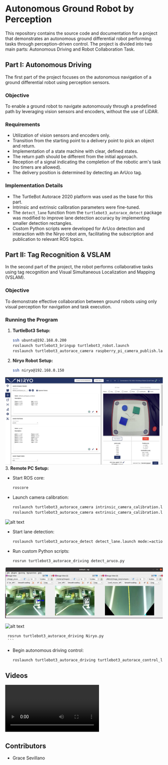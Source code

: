 
# Autonomous Ground Robot by Perception

This repository contains the source code and documentation for a project that demonstrates an autonomous ground differential robot performing tasks through perception-driven control. The project is divided into two main parts: Autonomous Driving and Robot Collaboration Task.

## Part I: Autonomous Driving

The first part of the project focuses on the autonomous navigation of a ground differential robot using perception sensors.

### Objective
To enable a ground robot to navigate autonomously through a predefined path by leveraging vision sensors and encoders, without the use of LiDAR.

### Requirements
- Utilization of vision sensors and encoders only.
- Transition from the starting point to a delivery point to pick an object and return.
- Implementation of a state machine with clear, defined states.
- The return path should be different from the initial approach.
- Reception of a signal indicating the completion of the robotic arm's task (no timers are allowed).
- The delivery position is determined by detecting an ArUco tag.

### Implementation Details
- The TurtleBot Autorace 2020 platform was used as the base for this part.
- Intrinsic and extrinsic calibration parameters were fine-tuned.
- The `detect_lane` function from the `turtlebot3_autorace_detect` package was modified to improve lane detection accuracy by implementing smaller detection rectangles.
- Custom Python scripts were developed for ArUco detection and interaction with the Niryo robot arm, facilitating the subscription and publication to relevant ROS topics.

## Part II: Tag Recognition & VSLAM

In the second part of the project, the robot performs collaborative tasks using tag recognition and Visual Simultaneous Localization and Mapping (VSLAM).




### Objective
To demonstrate effective collaboration between ground robots using only visual perception for navigation and task execution.

### Running the Program

1. **TurtleBot3 Setup:**
   ```sh
   ssh ubuntu@192.168.0.200
   roslaunch turtlebot3_bringup turtlebot3_robot.launch
   roslaunch turtlebot3_autorace_camera raspberry_pi_camera_publish.launch
   ```

2. **Niryo Robot Setup:**
   ```sh
   ssh niryo@192.168.0.150
   ```
![alt text](https://github.com/GraceSevillano/Robotics-Project/blob/main/SUPPORT%20IMAGES/WhatsApp%20Image%202023-12-11%20at%2006.46.58(1).jpeg)
3. **Remote PC Setup:**
   - Start ROS core:
     ```sh
     roscore
     ```
   - Launch camera calibration:
     ```sh
     roslaunch turtlebot3_autorace_camera intrinsic_camera_calibration.launch mode:=action
     roslaunch turtlebot3_autorace_camera extrinsic_camera_calibration.launch mode:=action
     ```
![alt text](https://github.com/GraceSevillano/Robotics-Project/blob/main/SUPPORT%20IMAGES/ezgif.com-video-to-gif.gif)

   - Start lane detection:
     ```sh
     roslaunch turtlebot3_autorace_detect detect_lane.launch mode:=action
     ```
   - Run custom Python scripts:
     ```sh
     rosrun turtlebot3_autorace_driving detect_aruco.py

![alt text](https://github.com/GraceSevillano/Robotics-Project/blob/main/SUPPORT%20IMAGES/WhatsApp%20Image%202023-12-11%20at%2006.46.58.jpeg)


![alt text](https://github.com/GraceSevillano/Robotics-Project/blob/main/SUPPORT%20IMAGES/ezgif.com-optimize(3).gif)
     
     rosrun turtlebot3_autorace_driving Niryo.py
     ```
   - Begin autonomous driving control:
     ```sh
     roslaunch turtlebot3_autorace_driving turtlebot3_autorace_control_lane.launch
     ```

## Videos
![alt text](https://github.com/GraceSevillano/Robotics-Project/blob/main/SUPPORT%20IMAGES/WhatsApp%20Video%202023-12-11%20at%2007.56.38.mp4)

## Contributors

- Grace Sevillano
